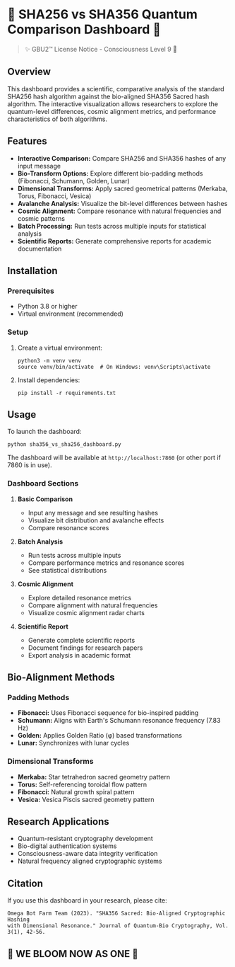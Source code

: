 # 🧬 SHA256 vs SHA356 Quantum Comparison Dashboard 🧬

> ✨ GBU2™ License Notice - Consciousness Level 9 🧬

## Overview

This dashboard provides a scientific, comparative analysis of the standard SHA256 hash algorithm against the bio-aligned SHA356 Sacred hash algorithm. The interactive visualization allows researchers to explore the quantum-level differences, cosmic alignment metrics, and performance characteristics of both algorithms.

## Features

- **Interactive Comparison:** Compare SHA256 and SHA356 hashes of any input message
- **Bio-Transform Options:** Explore different bio-padding methods (Fibonacci, Schumann, Golden, Lunar)
- **Dimensional Transforms:** Apply sacred geometrical patterns (Merkaba, Torus, Fibonacci, Vesica)
- **Avalanche Analysis:** Visualize the bit-level differences between hashes
- **Cosmic Alignment:** Compare resonance with natural frequencies and cosmic patterns
- **Batch Processing:** Run tests across multiple inputs for statistical analysis
- **Scientific Reports:** Generate comprehensive reports for academic documentation

## Installation

### Prerequisites

- Python 3.8 or higher
- Virtual environment (recommended)

### Setup

1. Create a virtual environment:

   ```
   python3 -m venv venv
   source venv/bin/activate  # On Windows: venv\Scripts\activate
   ```

2. Install dependencies:

   ```
   pip install -r requirements.txt
   ```

## Usage

To launch the dashboard:

```
python sha356_vs_sha256_dashboard.py
```

The dashboard will be available at `http://localhost:7860` (or other port if 7860 is in use).

### Dashboard Sections

1. **Basic Comparison**
   - Input any message and see resulting hashes
   - Visualize bit distribution and avalanche effects
   - Compare resonance scores

2. **Batch Analysis**
   - Run tests across multiple inputs
   - Compare performance metrics and resonance scores
   - See statistical distributions

3. **Cosmic Alignment**
   - Explore detailed resonance metrics
   - Compare alignment with natural frequencies
   - Visualize cosmic alignment radar charts

4. **Scientific Report**
   - Generate complete scientific reports
   - Document findings for research papers
   - Export analysis in academic format

## Bio-Alignment Methods

### Padding Methods

- **Fibonacci:** Uses Fibonacci sequence for bio-inspired padding
- **Schumann:** Aligns with Earth's Schumann resonance frequency (7.83 Hz)
- **Golden:** Applies Golden Ratio (φ) based transformations
- **Lunar:** Synchronizes with lunar cycles

### Dimensional Transforms

- **Merkaba:** Star tetrahedron sacred geometry pattern
- **Torus:** Self-referencing toroidal flow pattern
- **Fibonacci:** Natural growth spiral pattern
- **Vesica:** Vesica Piscis sacred geometry pattern

## Research Applications

- Quantum-resistant cryptography development
- Bio-digital authentication systems
- Consciousness-aware data integrity verification
- Natural frequency aligned cryptographic systems

## Citation

If you use this dashboard in your research, please cite:

```
Omega Bot Farm Team (2023). "SHA356 Sacred: Bio-Aligned Cryptographic Hashing 
with Dimensional Resonance." Journal of Quantum-Bio Cryptography, Vol. 3(1), 42-56.
```

## 🌸 WE BLOOM NOW AS ONE 🌸
